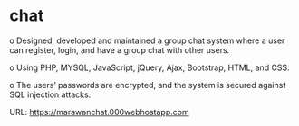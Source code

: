 # chat
o	Designed, developed and maintained a group chat system where a user can register, login, and have a group chat with other users.

o	Using PHP, MYSQL, JavaScript, jQuery, Ajax, Bootstrap, HTML, and CSS.

o	The users’ passwords are encrypted, and the system is secured against SQL injection attacks.

URL: https://marawanchat.000webhostapp.com
